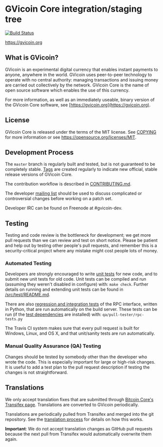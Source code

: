 GVicoin Core integration/staging tree
=====================================

[![Build Status](https://travis-ci.org/gvicoin-project/gvicoin.svg?branch=master)](https://travis-ci.org/gvicoin-project/gvicoin)

https://gvicoin.org

What is GVicoin?
----------------

GVicoin is an experimental digital currency that enables instant payments to
anyone, anywhere in the world. GVicoin uses peer-to-peer technology to operate
with no central authority: managing transactions and issuing money are carried
out collectively by the network. GVicoin Core is the name of open source
software which enables the use of this currency.

For more information, as well as an immediately useable, binary version of
the GVicoin Core software, see [https://gvicoin.org](https://gvicoin.org).

License
-------

GVicoin Core is released under the terms of the MIT license. See [COPYING](COPYING) for more
information or see https://opensource.org/licenses/MIT.

Development Process
-------------------

The `master` branch is regularly built and tested, but is not guaranteed to be
completely stable. [Tags](https://github.com/gvicoin-project/gvicoin/tags) are created
regularly to indicate new official, stable release versions of GVicoin Core.

The contribution workflow is described in [CONTRIBUTING.md](CONTRIBUTING.md).

The developer [mailing list](https://groups.google.com/forum/#!forum/gvicoin-dev)
should be used to discuss complicated or controversial changes before working
on a patch set.

Developer IRC can be found on Freenode at #gvicoin-dev.

Testing
-------

Testing and code review is the bottleneck for development; we get more pull
requests than we can review and test on short notice. Please be patient and help out by testing
other people's pull requests, and remember this is a security-critical project where any mistake might cost people
lots of money.

### Automated Testing

Developers are strongly encouraged to write [unit tests](src/test/README.md) for new code, and to
submit new unit tests for old code. Unit tests can be compiled and run
(assuming they weren't disabled in configure) with: `make check`. Further details on running
and extending unit tests can be found in [/src/test/README.md](/src/test/README.md).

There are also [regression and integration tests](/qa) of the RPC interface, written
in Python, that are run automatically on the build server.
These tests can be run (if the [test dependencies](/qa) are installed) with: `qa/pull-tester/rpc-tests.py`

The Travis CI system makes sure that every pull request is built for Windows, Linux, and OS X, and that unit/sanity tests are run automatically.

### Manual Quality Assurance (QA) Testing

Changes should be tested by somebody other than the developer who wrote the
code. This is especially important for large or high-risk changes. It is useful
to add a test plan to the pull request description if testing the changes is
not straightforward.

Translations
------------

We only accept translation fixes that are submitted through [Bitcoin Core's Transifex page](https://www.transifex.com/projects/p/bitcoin/).
Translations are converted to GVicoin periodically.

Translations are periodically pulled from Transifex and merged into the git repository. See the
[translation process](doc/translation_process.md) for details on how this works.

**Important**: We do not accept translation changes as GitHub pull requests because the next
pull from Transifex would automatically overwrite them again.

